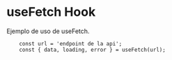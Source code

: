 # useFetch Hook

Ejemplo de uso de useFetch.
```
    const url = 'endpoint de la api';
    const { data, loading, error } = useFetch(url);
```